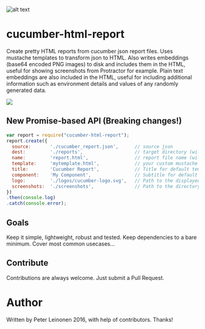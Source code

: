 ![alt text](https://travis-ci.org/leinonen/cucumber-html-report.svg?branch=master "Build status")

# cucumber-html-report

Create pretty HTML reports from cucumber json report files. Uses mustache templates to transform json to HTML.
Also writes embeddings (base64 encoded PNG images) to disk and includes them in the HTML, 
useful for showing screenshots from Protractor for example. Plain text embeddings are also
included in the HTML, useful for including additional information such as environment details
and values of any randomly generated data.

![](http://www.pharatropic.eu/images/2f0469eec0559d908ae7a1be7a61c5d8.png)

## New Promise-based API (Breaking changes!)

```javascript
var report = require("cucumber-html-report");
report.create({
  source:       './cucumber_report.json',      // source json
  dest:         './reports',                   // target directory (will create if not exists)
  name:         'report.html',                 // report file name (will be index.html if not exists)
  template:     'mytemplate.html',             // your custom mustache template (uses default if not specified)
  title:        'Cucumber Report',             // Title for default template. (default is Cucumber Report)
  component:    'My Component',                // Subtitle for default template. (default is empty)
  logo:         './logos/cucumber-logo.svg',   // Path to the displayed logo.
  screenshots:  './screenshots',               // Path to the directory of screenshots. Optional.
})
.then(console.log)
.catch(console.error);
```

## Goals
Keep it simple, lightweight, robust and tested.
Keep dependencies to a bare minimum.
Cover most common usecases...

## Contribute
Contributions are always welcome. Just submit a Pull Request.

# Author
Written by Peter Leinonen 2016, with help of contributors. Thanks!


